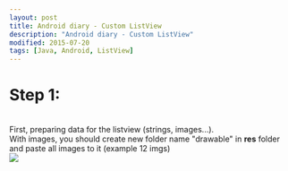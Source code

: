 ```yaml
---
layout: post
title: Android diary - Custom ListView
description: "Android diary - Custom ListView"
modified: 2015-07-20
tags: [Java, Android, ListView]
---
```


<h1>Step 1:</h1> <br>
First, preparing data for the listview (strings, images...). <br>
With images, you should create new folder name "drawable" in <b>res</b> folder and paste all images to it (example 12 imgs) <br>
<img src="http://i.imgur.com/bbvQ6ib.gif"> <br>
